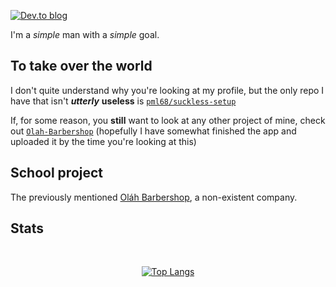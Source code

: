 [![Dev.to blog](https://img.shields.io/badge/dev.to-0A0A0A?style=for-the-badge&logo=dev.to&logoColor=white)](https://dev.to/pml68)

I'm a *simple* man with a *simple* goal.

## To take over the world

I don't quite understand why you're looking at my profile, but the only repo I have that isn't ***utterly*** **useless** is [`pml68/suckless-setup`](https://github.com/pml68/suckless-setup)

If, for some reason, you **still** want to look at any other project of mine, check out [`Olah-Barbershop`](https://github.com/Olah-Barbershop) (hopefully I have somewhat finished the app and uploaded it by the time you're looking at this)

## School project

The previously mentioned [Oláh Barbershop](https://linktr.ee/olahbarbershop), a non-existent company.

## Stats

<div align="center">
<br>
  
[![Top Langs](https://github-readme-stats.vercel.app/api/top-langs/?username=pml68&layout=compact&theme=tokyonight&hide_border=true)](https://github.com/anuraghazra/github-readme-stats)

</div>

